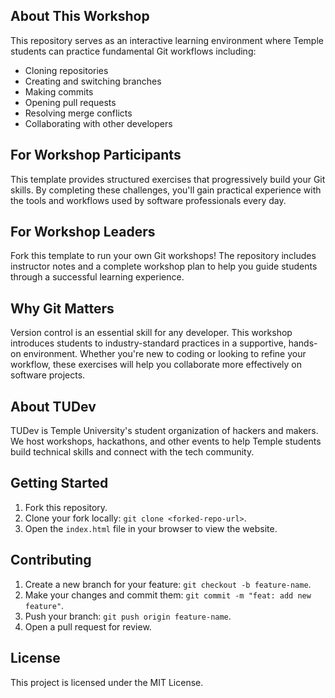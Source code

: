 ## About This Workshop

This repository serves as an interactive learning environment where Temple students can practice fundamental Git workflows including:

- Cloning repositories
- Creating and switching branches
- Making commits
- Opening pull requests
- Resolving merge conflicts
- Collaborating with other developers

## For Workshop Participants

This template provides structured exercises that progressively build your Git skills. By completing these challenges, you'll gain practical experience with the tools and workflows used by software professionals every day.

## For Workshop Leaders

Fork this template to run your own Git workshops! The repository includes instructor notes and a complete workshop plan to help you guide students through a successful learning experience.

## Why Git Matters

Version control is an essential skill for any developer. This workshop introduces students to industry-standard practices in a supportive, hands-on environment. Whether you're new to coding or looking to refine your workflow, these exercises will help you collaborate more effectively on software projects.

## About TUDev

TUDev is Temple University's student organization of hackers and makers. We host workshops, hackathons, and other events to help Temple students build technical skills and connect with the tech community.

## Getting Started

1. Fork this repository.
2. Clone your fork locally: `git clone <forked-repo-url>`.
3. Open the `index.html` file in your browser to view the website.

## Contributing

1. Create a new branch for your feature: `git checkout -b feature-name`.
2. Make your changes and commit them: `git commit -m "feat: add new feature"`.
3. Push your branch: `git push origin feature-name`.
4. Open a pull request for review.

## License

This project is licensed under the MIT License.
